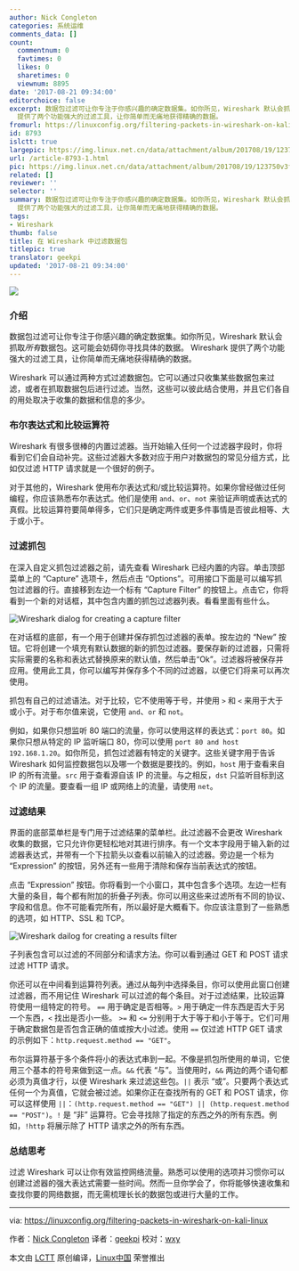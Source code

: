 ```yaml
---
author: Nick Congleton
categories: 系统运维
comments_data: []
count:
  commentnum: 0
  favtimes: 0
  likes: 0
  sharetimes: 0
  viewnum: 8895
date: '2017-08-21 09:34:00'
editorchoice: false
excerpt: 数据包过滤可让你专注于你感兴趣的确定数据集。如你所见，Wireshark 默认会抓取所有数据包。这可能会妨碍你寻找具体的数据。 Wireshark
  提供了两个功能强大的过滤工​​具，让你简单而无痛地获得精确的数据。
fromurl: https://linuxconfig.org/filtering-packets-in-wireshark-on-kali-linux
id: 8793
islctt: true
largepic: https://img.linux.net.cn/data/attachment/album/201708/19/123750v3fqtsis8v9gc3fs.jpg
url: /article-8793-1.html
pic: https://img.linux.net.cn/data/attachment/album/201708/19/123750v3fqtsis8v9gc3fs.jpg.thumb.jpg
related: []
reviewer: ''
selector: ''
summary: 数据包过滤可让你专注于你感兴趣的确定数据集。如你所见，Wireshark 默认会抓取所有数据包。这可能会妨碍你寻找具体的数据。 Wireshark
  提供了两个功能强大的过滤工​​具，让你简单而无痛地获得精确的数据。
tags:
- Wireshark
thumb: false
title: 在 Wireshark 中过滤数据包
titlepic: true
translator: geekpi
updated: '2017-08-21 09:34:00'
---
```


![](/data/attachment/album/201708/19/123750v3fqtsis8v9gc3fs.jpg)


### 介绍


数据包过滤可让你专注于你感兴趣的确定数据集。如你所见，Wireshark 默认会抓取*所有*数据包。这可能会妨碍你寻找具体的数据。 Wireshark 提供了两个功能强大的过滤工​​具，让你简单而无痛地获得精确的数据。


Wireshark 可以通过两种方式过滤数据包。它可以通过只收集某些数据包来过滤，或者在抓取数据包后进行过滤。当然，这些可以彼此结合使用，并且它们各自的用处取决于收集的数据和信息的多少。


### 布尔表达式和比较运算符


Wireshark 有很多很棒的内置过滤器。当开始输入任何一个过滤器字段时，你将看到它们会自动补完。这些过滤器大多数对应于用户对数据包的常见分组方式，比如仅过滤 HTTP 请求就是一个很好的例子。


对于其他的，Wireshark 使用布尔表达式和/或比较运算符。如果你曾经做过任何编程，你应该熟悉布尔表达式。他们是使用 `and`、`or`、`not` 来验证声明或表达式的真假。比较运算符要简单得多，它们只是确定两件或更多件事情是否彼此相等、大于或小于。


### 过滤抓包


在深入自定义抓包过滤器之前，请先查看 Wireshark 已经内置的内容。单击顶部菜单上的 “Capture” 选项卡，然后点击 “Options”。可用接口下面是可以编写抓包过滤器的行。直接移到左边一个标有 “Capture Filter” 的按钮上。点击它，你将看到一个新的对话框，其中包含内置的抓包过滤器列表。看看里面有些什么。


![Wireshark dialog for creating a capture filter](/data/attachment/album/201708/19/123807wy6kt2sq8f8fls8t.jpg)


在对话框的底部，有一个用于创建并保存抓包过滤器的表单。按左边的 “New” 按钮。它将创建一个填充有默认数据的新的抓包过滤器。要保存新的过滤器，只需将实际需要的名称和表达式替换原来的默认值，然后单击“Ok”。过滤器将被保存并应用。使用此工具，你可以编写并保存多个不同的过滤器，以便它们将来可以再次使用。


抓包有自己的过滤语法。对于比较，它不使用等于号，并使用 `>` 和 `<` 来用于大于或小于。对于布尔值来说，它使用 `and`、`or` 和 `not`。


例如，如果你只想监听 80 端口的流量，你可以使用这样的表达式：`port 80`。如果你只想从特定的 IP 监听端口 80，你可以使用 `port 80 and host 192.168.1.20`。如你所见，抓包过滤器有特定的关键字。这些关键字用于告诉 Wireshark 如何监控数据包以及哪一个数据是要找的。例如，`host` 用于查看来自 IP 的所有流量。`src` 用于查看源自该 IP 的流量。与之相反，`dst` 只监听目标到这个 IP 的流量。要查看一组 IP 或网络上的流量，请使用 `net`。


### 过滤结果


界面的底部菜单栏是专门用于过滤结果的菜单栏。此过滤器不会更改 Wireshark 收集的数据，它只允许你更轻松地对其进行排序。有一个文本字段用于输入新的过滤器表达式，并带有一个下拉箭头以查看以前输入的过滤器。旁边是一个标为 “Expression” 的按钮，另外还有一些用于清除和保存当前表达式的按钮。


点击 “Expression” 按钮。你将看到一个小窗口，其中包含多个选项。左边一栏有大量的条目，每个都有附加的折叠子列表。你可以用这些来过滤所有不同的协议、字段和信息。你不可能看完所有，所以最好是大概看下。你应该注意到了一些熟悉的选项，如 HTTP、SSL 和 TCP。


![Wireshark dailog for creating a results filter](/data/attachment/album/201708/19/123809we838dvp88nx63e6.jpg)


子列表包含可以过滤的不同部分和请求方法。你可以看到通过 GET 和 POST 请求过滤 HTTP 请求。


你还可以在中间看到运算符列表。通过从每列中选择条目，你可以使用此窗口创建过滤器，而不用记住 Wireshark 可以过滤的每个条目。对于过滤结果，比较运算符使用一组特定的符号。 `==` 用于确定是否相等。`>` 用于确定一件东西是否大于另一个东西，`<` 找出是否小一些。 `>=` 和 `<=` 分别用于大于等于和小于等于。它们可用于确定数据包是否包含正确的值或按大小过滤。使用 `==` 仅过滤 HTTP GET 请求的示例如下：`http.request.method == "GET"`。


布尔运算符基于多个条件将小的表达式串到一起。不像是抓包所使用的单词，它使用三个基本的符号来做到这一点。`&&` 代表 “与”。当使用时，`&&` 两边的两个语句都必须为真值才行，以便 Wireshark 来过滤这些包。`||` 表示 “或”。只要两个表达式任何一个为真值，它就会被过滤。如果你正在查找所有的 GET 和 POST 请求，你可以这样使用 `||`：`(http.request.method == "GET") || (http.request.method == "POST")`。`!` 是 “非” 运算符。它会寻找除了指定的东西之外的所有东西。例如，`!http` 将展示除了 HTTP 请求之外的所有东西。


### 总结思考


过滤 Wireshark 可以让你有效监控网络流量。熟悉可以使用的选项并习惯你可以创建过滤器的强大表达式需要一些时间。然而一旦你学会了，你将能够快速收集和查找你要的网络数据，而无需梳理长长的数据包或进行大量的工作。




---


via: <https://linuxconfig.org/filtering-packets-in-wireshark-on-kali-linux>


作者：[Nick Congleton](https://linuxconfig.org/filtering-packets-in-wireshark-on-kali-linux) 译者：[geekpi](https://github.com/geekpi) 校对：[wxy](https://github.com/wxy)


本文由 [LCTT](https://github.com/LCTT/TranslateProject) 原创编译，[Linux中国](https://linux.cn/) 荣誉推出